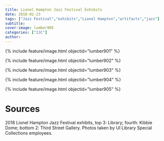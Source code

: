 ```yaml
---
title: Lionel Hampton Jazz Festival Exhibits
date: 2018-02-23
tags: ["Jazz Festival","exhibits","Lionel Hampton","artifacts","jazz"]
subtitle: 
cover-image: lumber905
categories: ["IJC"]
author: 
---
```


{% include feature/image.html objectid="lumber901" %}

{% include feature/image.html objectid="lumber902" %}

{% include feature/image.html objectid="lumber903" %}

{% include feature/image.html objectid="lumber904" %}

{% include feature/image.html objectid="lumber905" %}

# Sources

2018 Lionel Hampton Jazz Festival exhibits, top 3: Library; fourth: Kibbie Dome; bottom 2: Third Street Gallery. Photos taken by UI Library Special Collections employees.